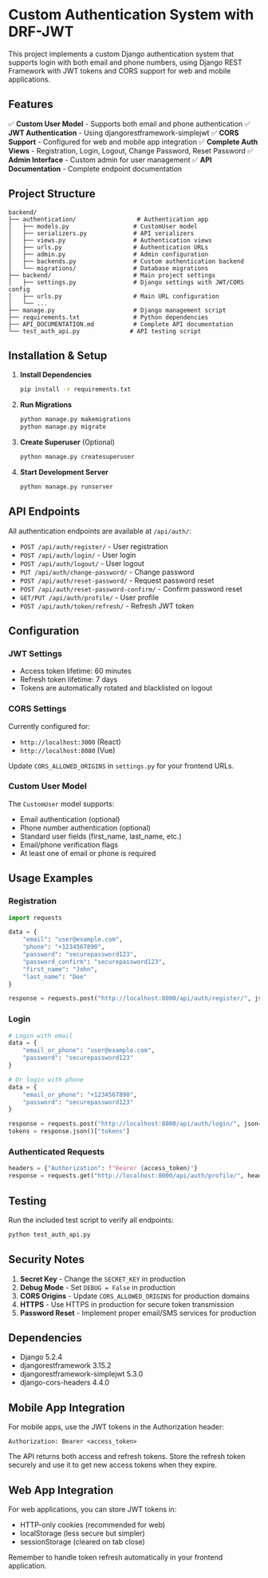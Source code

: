 # Custom Authentication System with DRF-JWT

This project implements a custom Django authentication system that supports login with both email and phone numbers, using Django REST Framework with JWT tokens and CORS support for web and mobile applications.

## Features

✅ **Custom User Model** - Supports both email and phone authentication
✅ **JWT Authentication** - Using djangorestframework-simplejwt
✅ **CORS Support** - Configured for web and mobile app integration
✅ **Complete Auth Views** - Registration, Login, Logout, Change Password, Reset Password
✅ **Admin Interface** - Custom admin for user management
✅ **API Documentation** - Complete endpoint documentation

## Project Structure

```
backend/
├── authentication/                 # Authentication app
│   ├── models.py                  # CustomUser model
│   ├── serializers.py             # API serializers
│   ├── views.py                   # Authentication views
│   ├── urls.py                    # Authentication URLs
│   ├── admin.py                   # Admin configuration
│   ├── backends.py                # Custom authentication backend
│   └── migrations/                # Database migrations
├── backend/                       # Main project settings
│   ├── settings.py                # Django settings with JWT/CORS config
│   ├── urls.py                    # Main URL configuration
│   └── ...
├── manage.py                      # Django management script
├── requirements.txt               # Python dependencies
├── API_DOCUMENTATION.md           # Complete API documentation
└── test_auth_api.py              # API testing script
```

## Installation & Setup

1. **Install Dependencies**
   ```bash
   pip install -r requirements.txt
   ```

2. **Run Migrations**
   ```bash
   python manage.py makemigrations
   python manage.py migrate
   ```

3. **Create Superuser** (Optional)
   ```bash
   python manage.py createsuperuser
   ```

4. **Start Development Server**
   ```bash
   python manage.py runserver
   ```

## API Endpoints

All authentication endpoints are available at `/api/auth/`:

- `POST /api/auth/register/` - User registration
- `POST /api/auth/login/` - User login  
- `POST /api/auth/logout/` - User logout
- `PUT /api/auth/change-password/` - Change password
- `POST /api/auth/reset-password/` - Request password reset
- `POST /api/auth/reset-password-confirm/` - Confirm password reset
- `GET/PUT /api/auth/profile/` - User profile
- `POST /api/auth/token/refresh/` - Refresh JWT token

## Configuration

### JWT Settings
- Access token lifetime: 60 minutes
- Refresh token lifetime: 7 days
- Tokens are automatically rotated and blacklisted on logout

### CORS Settings
Currently configured for:
- `http://localhost:3000` (React)
- `http://localhost:8080` (Vue)

Update `CORS_ALLOWED_ORIGINS` in `settings.py` for your frontend URLs.

### Custom User Model
The `CustomUser` model supports:
- Email authentication (optional)
- Phone number authentication (optional)
- Standard user fields (first_name, last_name, etc.)
- Email/phone verification flags
- At least one of email or phone is required

## Usage Examples

### Registration
```python
import requests

data = {
    "email": "user@example.com",
    "phone": "+1234567890",
    "password": "securepassword123",
    "password_confirm": "securepassword123",
    "first_name": "John",
    "last_name": "Doe"
}

response = requests.post("http://localhost:8000/api/auth/register/", json=data)
```

### Login
```python
# Login with email
data = {
    "email_or_phone": "user@example.com",
    "password": "securepassword123"
}

# Or login with phone
data = {
    "email_or_phone": "+1234567890",
    "password": "securepassword123"
}

response = requests.post("http://localhost:8000/api/auth/login/", json=data)
tokens = response.json()["tokens"]
```

### Authenticated Requests
```python
headers = {"Authorization": f"Bearer {access_token}"}
response = requests.get("http://localhost:8000/api/auth/profile/", headers=headers)
```

## Testing

Run the included test script to verify all endpoints:

```bash
python test_auth_api.py
```

## Security Notes

1. **Secret Key** - Change the `SECRET_KEY` in production
2. **Debug Mode** - Set `DEBUG = False` in production
3. **CORS Origins** - Update `CORS_ALLOWED_ORIGINS` for production domains
4. **HTTPS** - Use HTTPS in production for secure token transmission
5. **Password Reset** - Implement proper email/SMS services for production

## Dependencies

- Django 5.2.4
- djangorestframework 3.15.2
- djangorestframework-simplejwt 5.3.0
- django-cors-headers 4.4.0

## Mobile App Integration

For mobile apps, use the JWT tokens in the Authorization header:
```
Authorization: Bearer <access_token>
```

The API returns both access and refresh tokens. Store the refresh token securely and use it to get new access tokens when they expire.

## Web App Integration

For web applications, you can store JWT tokens in:
- HTTP-only cookies (recommended for web)
- localStorage (less secure but simpler)
- sessionStorage (cleared on tab close)

Remember to handle token refresh automatically in your frontend application.
